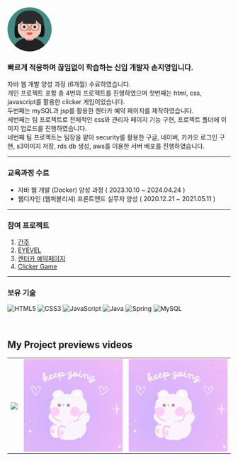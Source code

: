 <img align="center" src="https://github.com/Sonjiyo/sonjiyo/blob/main/upload/profile.png?raw=true" width="100"/>
<br>

### 빠르게 적응하며 끊임없이 학습하는 신입 개발자 손지영입니다.
자바 웹 개발 양성 과정 (6개월) 수료하였습니다. <br>
개인 프로젝트 포함 총 4번의 프로젝트를 진행하였으며 첫번째는 html, css, javascript를 활용한 clicker 게임이었습니다.<br>
두번째는 mySQL과 jsp를 활용한 렌터카 예약 페이지를 제작하였습니다.<br>
세번째는 팀 프로젝트로 전체적인 css와 관리자 페이지 기능 구현, 프로젝트 폴더에 이미지 업로드를 진행하였습니다.<br>
네번째 팀 프로젝트는 팀장을 맡아 security를 활용한 구글, 네이버, 카카오 로그인 구현, s3이미지 저장, rds db 생성, aws를 이용한 서버 배포를 진행하였습니다.

--- 

### 교육과정 수료 
* 자바 웹 개발 (Docker) 양성 과정 ( 2023.10.10 ~ 2024.04.24 )
* 웹디자인 (웹퍼블리셔) 프론트앤드 실무자 양성 ( 2020.12.21 ~ 2021.05.11 )


---

### 참여 프로젝트 
1. [ 간주 ](https://planet-leopard-fb2.notion.site/ded05c955f0b4f0a902a75267416c359?pvs=4)
2. [ EYEVEL ](https://planet-leopard-fb2.notion.site/EYEVEL-c369ea08116a42d385cd0f59e33b5a93?pvs=4)
3. [렌터카 예약페이지](https://github.com/Sonjiyo/SYJ_RentcarPage)
4. [Clicker Game](https://github.com/Sonjiyo/clickerGame)

---

### 보유 기술 

![HTML5](https://img.shields.io/badge/-HTML5-F05032?style=for-the-badge&logo=html5&logoColor=ffffff)
![CSS3](https://img.shields.io/badge/-CSS3-007ACC?style=for-the-badge&logo=css3)
![JavaScript](https://img.shields.io/badge/-JavaScript-%23F7DF1C?style=for-the-badge&logo=javascript&logoColor=000000&labelColor=%23F7DF1C&color=%23FFCE5A)
![Java](https://img.shields.io/badge/Java-007396?style=flat-square&logo=Java&logoColor=white)
![Spring](https://img.shields.io/badge/Spring-6DB33F?style=flat-square&logo=Spring&logoColor=white)
![MySQL](https://img.shields.io/badge/Mysql-4479A1?style=flat-square&logo=Mysql&logoColor=white)

<br>

<h2>My Project previews videos</h2>
<table>
  <tbody>
    <tr>
      <td>
        <a href="https://www.youtube.com/본인프로젝트시연유트브" title="프로젝트1">
          <img align="center" src="https://github.com/yeonmitc/yeonmitc/assets/82494535/9730f131-3bc9-4543-9260-360bb960fec4" width="300px" >
        </a>
      </td>
      <td>
      <a href="https://www.youtube.com/본인프로젝트시연유트브" title="프로젝트2">
          <img align="center" src="https://github.com/yeonmitc/yeonmitc/blob/main/upload/profile.PNG?raw=true" width="300px" >
        </a>
      </td>
      <td>
       <a href="https://www.youtube.com/본인프로젝트시연유트브" title="프로젝트3">
          <img align="center" src="https://github.com/yeonmitc/yeonmitc/blob/main/upload/profile.PNG?raw=true" width="300px" >
        </a>
      </td>
    </tr>
  </tbody>
</table>

<br/>
<br/>
